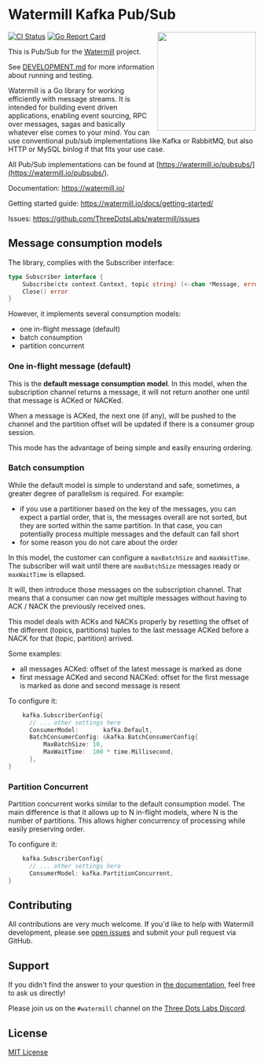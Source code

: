 # Watermill Kafka Pub/Sub
<img align="right" width="200" src="https://watermill.io/img/gopher.svg">

[![CI Status](https://github.com/ThreeDotsLabs/watermill-kafka/actions/workflows/master.yml/badge.svg)](https://github.com/ThreeDotsLabs/watermill-kafka/actions/workflows/master.yml)
[![Go Report Card](https://goreportcard.com/badge/github.com/ThreeDotsLabs/watermill-kafka)](https://goreportcard.com/report/github.com/ThreeDotsLabs/watermill-kafka)

This is Pub/Sub for the [Watermill](https://watermill.io/) project.


See [DEVELOPMENT.md](./DEVELOPMENT.md) for more information about running and testing.

Watermill is a Go library for working efficiently with message streams. It is intended
for building event driven applications, enabling event sourcing, RPC over messages,
sagas and basically whatever else comes to your mind. You can use conventional pub/sub
implementations like Kafka or RabbitMQ, but also HTTP or MySQL binlog if that fits your use case.

All Pub/Sub implementations can be found at [https://watermill.io/pubsubs/](https://watermill.io/pubsubs/).

Documentation: https://watermill.io/

Getting started guide: https://watermill.io/docs/getting-started/

Issues: https://github.com/ThreeDotsLabs/watermill/issues

## Message consumption models

The library, complies with the Subscriber interface:

```go
type Subscriber interface {
	Subscribe(ctx context.Context, topic string) (<-chan *Message, error)
	Close() error
}
```

However, it implements several consumption models:
- one in-flight message (default)
- batch consumption
- partition concurrent

### One in-flight message (default)

This is the **default message consumption model**. In this model, when the subscription channel returns a message, it will not return another one until that message is ACKed or NACKed.

When a message is ACKed, the next one (if any), will be pushed to the channel and the partition offset will be updated if there is a consumer group session.

This mode has the advantage of being simple and easily ensuring ordering.

### Batch consumption

While the default model is simple to understand and safe, sometimes, a greater degree of parallelism is required. For example:
- if you use a partitioner based on the key of the messages, you can expect a partial order, that is, the messages overall are not sorted, but they are sorted within the same partition. In that case, you can potentially process multiple messages and the default can fall short
- for some reason you do not care about the order

In this model, the customer can configure a `maxBatchSize` and `maxWaitTime`. The subscriber will wait until there are `maxBatchSize` messages ready or `maxWaitTime` is ellapsed.

It will, then introduce those messages on the subscription channel. That means that a consumer can now get multiple messages without having to ACK / NACK the previously received ones.

This model deals with ACKs and NACKs properly by resetting the offset of the different (topics, partitions) tuples to the last
message ACKed before a NACK for that (topic, partition) arrived.

Some examples:
- all messages ACKed: offset of the latest message is marked as done
- first message ACKed and second NACKed: offset for the first message is marked as done and second message is resent

To configure it:

```go
    kafka.SubscriberConfig{
      // ... other settings here
      ConsumerModel:       kafka.Default,
      BatchConsumerConfig: &kafka.BatchConsumerConfig{
          MaxBatchSize: 10,
          MaxWaitTime:  100 * time.Millisecond,
      },
}

```

### Partition Concurrent

Partition concurrent works similar to the default consumption model. The main difference is that it allows up to N in-flight models, where N is the number of partitions.
This allows higher concurrency of processing while easily preserving order.

To configure it:

```go
    kafka.SubscriberConfig{
      // ... other settings here
      ConsumerModel: kafka.PartitionConcurrent,
}

```

## Contributing

All contributions are very much welcome. If you'd like to help with Watermill development,
please see [open issues](https://github.com/ThreeDotsLabs/watermill/issues?utf8=%E2%9C%93&q=is%3Aissue+is%3Aopen+)
and submit your pull request via GitHub.

## Support

If you didn't find the answer to your question in [the documentation](https://watermill.io/), feel free to ask us directly!

Please join us on the `#watermill` channel on the [Three Dots Labs Discord](https://discord.gg/QV6VFg4YQE).

## License

[MIT License](./LICENSE)

